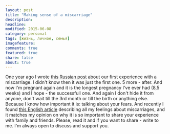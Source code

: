 ```yaml
---
layout: post
title: "Making sense of a miscarriage"
description: 
headline: 
modified: 2015-06-08
category: personal
tags: [жизнь, личное, семья]
imagefeature:
comments: true
featured: true
share: false
about: true
---
```


One year ago I wrote [this Russian post](http://me4ta.me/blog/personal/share-what-you-know-with-others/) about our first experience with a miscarriage. I didn't know then it was just the first one. 5 more - after. And now I'm pregnant again and it is the longest pregnancy I've ever had (8,5 weeks) and I hope - the successfull one. And again I don't hide it from anyone, don't wait till the 3rd month or till the birth or anything else. Because I know how important it is: talking about your fears.
And recently I found [this English article](http://mosaicscience.com/story/making-sense-miscarriage) describing all my feelings about miscarriages, and it matches my opinion on why it is so important to share your experience with family and friends.
Please, read it and if you want to share - write to me. I'm always open to discuss and support you.